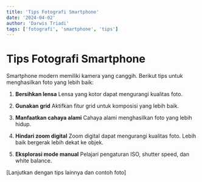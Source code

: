 ```yaml
---
title: 'Tips Fotografi Smartphone'
date: '2024-04-02'
author: 'Darwis Triadi'
tags: ['fotografi', 'smartphone', 'tips']
---
```


# Tips Fotografi Smartphone

Smartphone modern memiliki kamera yang canggih. Berikut tips untuk menghasilkan foto yang lebih baik:

1. **Bersihkan lensa**
   Lensa yang kotor dapat mengurangi kualitas foto.

2. **Gunakan grid**
   Aktifkan fitur grid untuk komposisi yang lebih baik.

3. **Manfaatkan cahaya alami**
   Cahaya alami menghasilkan foto yang lebih hidup.

4. **Hindari zoom digital**
   Zoom digital dapat mengurangi kualitas foto. Lebih baik bergerak lebih dekat ke objek.

5. **Eksplorasi mode manual**
   Pelajari pengaturan ISO, shutter speed, dan white balance.

[Lanjutkan dengan tips lainnya dan contoh foto]